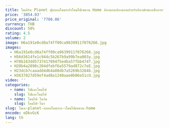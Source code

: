```yaml
---
title: โมเดิร์น Planet ฟุตบอลโคมระย้าโคมไฟเพดาน Home ห้องนอนห้องนอนสำหรับห้องพักของเด็กอาหารแขวนตกแต่ง Blue Gold Black
price: '3854.03'
price_original: '7708.06'
currency: THB
discount: 50%
rating: 4.5
volume: 2
image: H6a191e0cd8a74ff09ca9639911f076266.jpg
images:
  - H6a191e0cd8a74ff09ca9639911f076266.jpg
  - H56d3614fe1c944c5b267b9a99b7ea003y.jpg
  - H78b183dd5737417894f5e4ba57fbb474T.jpg
  - H20b4a2898c204dfebf6a5579ad872c7eE.jpg
  - H23dcb7caaadd4d64a08db7a5269b3284b.jpg
  - H3637827d59ef4ad8a1240aae0b06e51cU.jpg
video: ''
categories:
  - name: ไฟและโคมไฟ
    slug: ไฟและโคมไฟ
  - name: โคมไฟ ในร่ม
    slug: โคมไฟ-ในร
slug: โมเด-planet-ตบอลโคมระย-าโคมไฟเพดาน-home
encode: oDkvGcK
lang: th
---
```

  